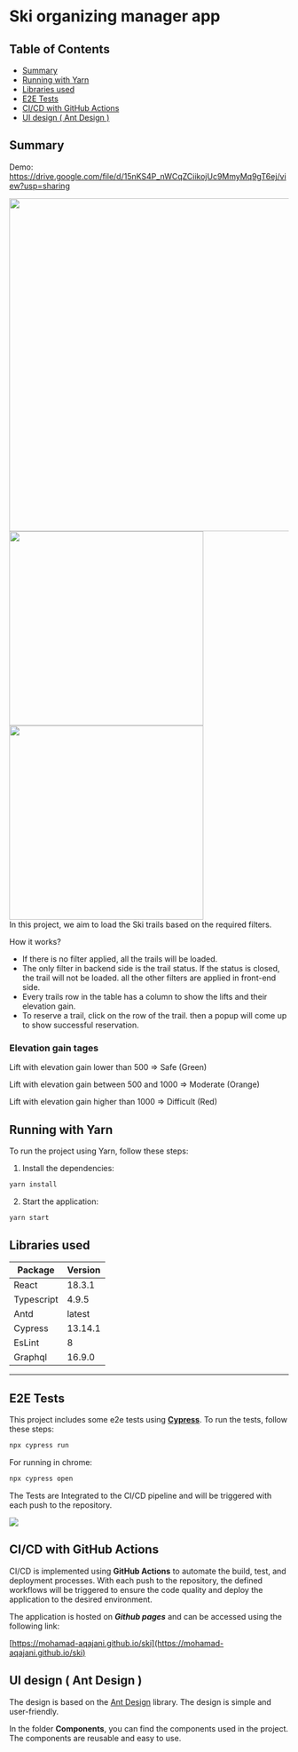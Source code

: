 # Ski organizing manager app

## Table of Contents

-   [Summary](#summary)
-   [Running with Yarn](#running-with-yarn)
-   [Libraries used](#libraries-used)
-   [E2E Tests](#e2e-tests)
-   [CI/CD with GitHub Actions](#cicd-with-github-actions)
-   [UI design ( Ant Design )](#ui-design--ant-design)

## Summary

Demo: https://drive.google.com/file/d/15nKS4P_nWCqZCiikojUc9MmyMq9gT6ej/view?usp=sharing

<img src="docs/desktop.png" width="600px"/>
<img src="docs/IMG_2724.PNG" width="350px"/>
<img src="docs/IMG_2725.PNG" width="350px"/>

<br>
In this project, we aim to load the Ski trails based on the required filters.

How it works?

-   If there is no filter applied, all the trails will be loaded.
-   The only filter in backend side is the trail status. If the status is closed, the trail will not be loaded. all the other filters are applied in front-end side.
-   Every trails row in the table has a column to show the lifts and their elevation gain.
-   To reserve a trail, click on the row of the trail. then a popup will come up to show successful reservation.



### Elevation gain tages

Lift with elevation gain lower than 500 => Safe (Green)

Lift with elevation gain between 500 and 1000 => Moderate (Orange)

Lift with elevation gain higher than 1000 => Difficult (Red)

## Running with Yarn

To run the project using Yarn, follow these steps:

1. Install the dependencies:

```bash
yarn install
```

2. Start the application:

```bash
yarn start
```

## Libraries used

| Package    | Version |
| ---------- | ------- |
| React      | 18.3.1  |
| Typescript | 4.9.5   |
| Antd       | latest  |
| Cypress    | 13.14.1 |
| EsLint     | 8       |
| Graphql    | 16.9.0  |

---

## E2E Tests

This project includes some e2e tests using [**Cypress**](https://www.cypress.io/). To run the tests, follow these steps:

```bash
npx cypress run
```

For running in chrome:

```bash
npx cypress open
```

The Tests are Integrated to the CI/CD pipeline and will be triggered with each push to the repository.

<img src="./docs//pipeline.png" />

## CI/CD with GitHub Actions

CI/CD is implemented using **GitHub Actions** to automate the build, test, and deployment processes. With each push to the repository, the defined workflows will be triggered to ensure the code quality and deploy the application to the desired environment.

The application is hosted on _**Github pages**_ and can be accessed using the following link:

[https://mohamad-aqajani.github.io/ski](https://mohamad-aqajani.github.io/ski)


## UI design ( Ant Design )

The design is based on the [Ant Design](https://ant.design/) library. The design is simple and user-friendly.

In the folder **Components**, you can find the components used in the project. The components are reusable and easy to use.
